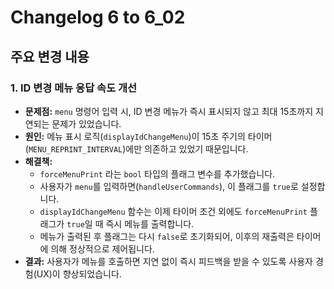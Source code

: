 # Changelog 6 to 6_02

## 주요 변경 내용

### 1. ID 변경 메뉴 응답 속도 개선
- **문제점:** `menu` 명령어 입력 시, ID 변경 메뉴가 즉시 표시되지 않고 최대 15초까지 지연되는 문제가 있었습니다.
- **원인:** 메뉴 표시 로직(`displayIdChangeMenu`)이 15초 주기의 타이머(`MENU_REPRINT_INTERVAL`)에만 의존하고 있었기 때문입니다.
- **해결책:**
  - `forceMenuPrint` 라는 `bool` 타입의 플래그 변수를 추가했습니다.
  - 사용자가 `menu`를 입력하면(`handleUserCommands`), 이 플래그를 `true`로 설정합니다.
  - `displayIdChangeMenu` 함수는 이제 타이머 조건 외에도 `forceMenuPrint` 플래그가 `true`일 때 즉시 메뉴를 출력합니다.
  - 메뉴가 출력된 후 플래그는 다시 `false`로 초기화되어, 이후의 재출력은 타이머에 의해 정상적으로 제어됩니다.
- **결과:** 사용자가 메뉴를 호출하면 지연 없이 즉시 피드백을 받을 수 있도록 사용자 경험(UX)이 향상되었습니다.
